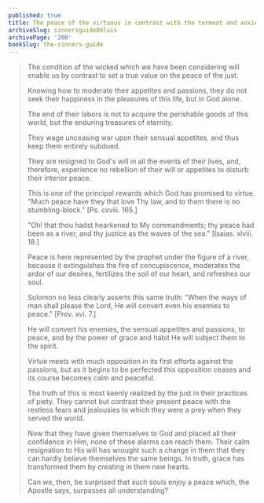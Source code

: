 ```yaml
---
published: true
title: The peace of the virtuous in contrast with the torment and anxiety of the wicked
archiveSlug: sinnersguide00luis
archivePage: '200'
bookSlug: the-sinners-guide
---
```


> The condition of the wicked which we have been considering will enable us by contrast to set a true value on the peace of the just.
>
> Knowing how to moderate their appetites and passions, they do not seek their happiness in the pleasures of this life, but in God alone.
>
> The end of their labors is not to acquire the perishable goods of this world, but the enduring treasures of eternity.
>
> They wage unceasing war upon their sensual appetites, and thus keep them entirely subdued.
>
> They are resigned to God's will in all the events of their lives, and, therefore, experience no rebellion of their will or appetites to disturb their interior peace.
>
> This is one of the principal rewards which God has promised to virtue. "Much peace have they that love Thy law, and to them there is no stumbling-block." [Ps. cxviii. 165.]
>
> "Oh! that thou hadst hearkened to My commandments; thy peace had been as a river, and thy justice as the waves of the sea." [Isaias. xlviii. 18.]
>
> Peace is here represented by the prophet under the figure of a river, because it extinguishes the fire of concupiscence, moderates the ardor of our desires, fertilizes the soil of our heart, and refreshes our soul.
>
> Solomon no less clearly asserts this same truth: "When the ways of man shall please the Lord, He will convert even his enemies to peace." [Prov. xvi. 7.]
>
> He will convert his enemies, the sensual appetites and passions, to peace, and by the power of grace and habit He will subject them to the spirit.
>
> Virtue meets with much opposition in its first efforts against the passions, but as it begins to be perfected this opposition ceases and its course becomes calm and peaceful.
>
> The truth of this is most keenly realized by the just in their practices of piety. They cannot but contrast their present peace with the restless fears and jealousies to which they were a prey when they served the world.
>
> Now that they have given themselves to God and placed all their confidence in Him, none of these alarms can reach them. Their calm resignation to His will has wrought such a change in them that they can hardly believe themselves the same beings. In truth, grace has transformed them by creating in them new hearts.
>
> Can we, then, be surprised that such souls enjoy a peace which, the Apostle says, surpasses all understanding?
